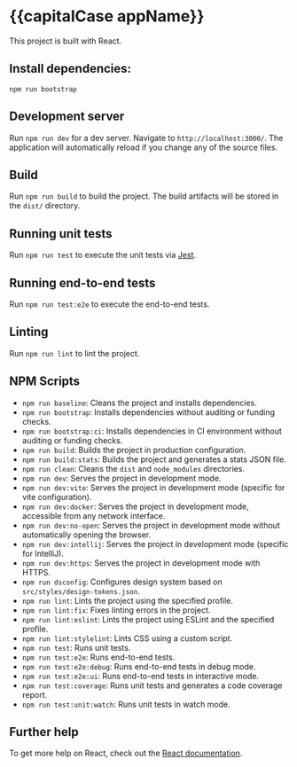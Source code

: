 
# {{capitalCase appName}}

This project is built with React.

## Install dependencies:

```shell
npm run bootstrap
```

## Development server

Run `npm run dev` for a dev server. Navigate to `http://localhost:3000/`. The application will automatically reload if you change any of the source files.

## Build

Run `npm run build` to build the project. The build artifacts will be stored in the `dist/` directory.

## Running unit tests

Run `npm run test` to execute the unit tests via [Jest](https://jestjs.io/docs/getting-started).

## Running end-to-end tests

Run `npm run test:e2e` to execute the end-to-end tests.

## Linting

Run `npm run lint` to lint the project.

## NPM Scripts

- `npm run baseline`: Cleans the project and installs dependencies.
- `npm run bootstrap`: Installs dependencies without auditing or funding checks.
- `npm run bootstrap:ci`: Installs dependencies in CI environment without auditing or funding checks.
- `npm run build`: Builds the project in production configuration.
- `npm run build:stats`: Builds the project and generates a stats JSON file.
- `npm run clean`: Cleans the `dist` and `node_modules` directories.
- `npm run dev`: Serves the project in development mode.
- `npm run dev:vite`: Serves the project in development mode (specific for vite configuration).
- `npm run dev:docker`: Serves the project in development mode, accessible from any network interface.
- `npm run dev:no-open`: Serves the project in development mode without automatically opening the browser.
- `npm run dev:intellij`: Serves the project in development mode (specific for IntelliJ).
- `npm run dev:https`: Serves the project in development mode with HTTPS.
- `npm run dsconfig`: Configures design system based on `src/styles/design-tokens.json`.
- `npm run lint`: Lints the project using the specified profile.
- `npm run lint:fix`: Fixes linting errors in the project.
- `npm run lint:eslint`: Lints the project using ESLint and the specified profile.
- `npm run lint:stylelint`: Lints CSS using a custom script.
- `npm run test`: Runs unit tests.
- `npm run test:e2e`: Runs end-to-end tests.
- `npm run test:e2e:debug`: Runs end-to-end tests in debug mode.
- `npm run test:e2e:ui`: Runs end-to-end tests in interactive mode.
- `npm run test:coverage`: Runs unit tests and generates a code coverage report.
- `npm run test:unit:watch`: Runs unit tests in watch mode.

## Further help

To get more help on React, check out the [React documentation](https://reactjs.org/docs/getting-started.html).
